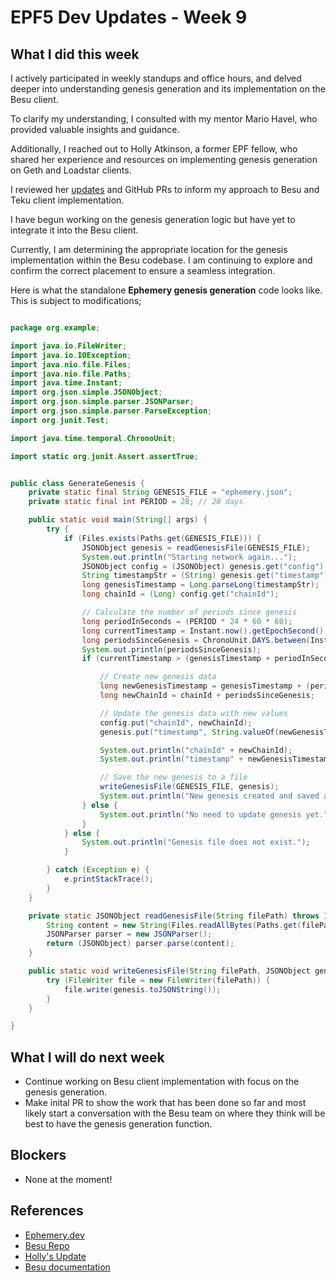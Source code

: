 # EPF5 Dev Updates - Week 9

## What I did this week
I actively participated in weekly standups and office hours, and delved deeper into understanding genesis generation and its implementation on the Besu client. 

To clarify my understanding, I consulted with my mentor Mario Havel, who provided valuable insights and guidance.

Additionally, I reached out to Holly Atkinson, a former EPF fellow, who shared her experience and resources on implementing genesis generation on Geth and Loadstar clients. 

I reviewed her [updates](https://hackmd.io/@HOL/Hyp4bXfV6) and GitHub PRs to inform my approach to Besu and Teku client implementation.

I have begun working on the genesis generation logic but have yet to integrate it into the Besu client. 

Currently, I am determining the appropriate location for the genesis implementation within the Besu codebase. I am continuing to explore and confirm the correct placement to ensure a seamless integration.

Here is what the standalone **Ephemery genesis generation** code looks like. This is subject to modifications;

```java

package org.example;

import java.io.FileWriter;
import java.io.IOException;
import java.nio.file.Files;
import java.nio.file.Paths;
import java.time.Instant;
import org.json.simple.JSONObject;
import org.json.simple.parser.JSONParser;
import org.json.simple.parser.ParseException;
import org.junit.Test;

import java.time.temporal.ChronoUnit;

import static org.junit.Assert.assertTrue;


public class GenerateGenesis {
    private static final String GENESIS_FILE = "ephemery.json";
    private static final int PERIOD = 28; // 28 days

    public static void main(String[] args) {
        try {
            if (Files.exists(Paths.get(GENESIS_FILE))) {
                JSONObject genesis = readGenesisFile(GENESIS_FILE);
                System.out.println("Starting network again...");
                JSONObject config = (JSONObject) genesis.get("config");
                String timestampStr = (String) genesis.get("timestamp");
                long genesisTimestamp = Long.parseLong(timestampStr);
                long chainId = (Long) config.get("chainId");

                // Calculate the number of periods since genesis
                long periodInSeconds = (PERIOD * 24 * 60 * 60);
                long currentTimestamp = Instant.now().getEpochSecond();
                long periodsSinceGenesis = ChronoUnit.DAYS.between(Instant.ofEpochSecond(genesisTimestamp), Instant.now()) / PERIOD;
                System.out.println(periodsSinceGenesis);
                if (currentTimestamp > (genesisTimestamp + periodInSeconds)) {

                    // Create new genesis data
                    long newGenesisTimestamp = genesisTimestamp + (periodsSinceGenesis * periodInSeconds);
                    long newChainId = chainId + periodsSinceGenesis;

                    // Update the genesis data with new values
                    config.put("chainId", newChainId);
                    genesis.put("timestamp", String.valueOf(newGenesisTimestamp));

                    System.out.println("chainId" + newChainId);
                    System.out.println("timestamp" + newGenesisTimestamp);

                    // Save the new genesis to a file
                    writeGenesisFile(GENESIS_FILE, genesis);
                    System.out.println("New genesis created and saved as " + GENESIS_FILE);
                } else {
                    System.out.println("No need to update genesis yet.");
                }
            } else {
                System.out.println("Genesis file does not exist.");
            }

        } catch (Exception e) {
            e.printStackTrace();
        }
    }

    private static JSONObject readGenesisFile(String filePath) throws IOException, ParseException {
        String content = new String(Files.readAllBytes(Paths.get(filePath)));
        JSONParser parser = new JSONParser();
        return (JSONObject) parser.parse(content);
    }

    public static void writeGenesisFile(String filePath, JSONObject genesis) throws IOException {
        try (FileWriter file = new FileWriter(filePath)) {
            file.write(genesis.toJSONString());
        }
    }

}
```




## What I will do next week
- Continue working on Besu client implementation with focus on the genesis generation.
- Make inital PR to show the work that has been done so far and most likely start a conversation with the Besu team on where they think will be best to have the genesis generation function.



## Blockers 

- None at the moment!


## References
- [Ephemery.dev](https://ephemery.dev)
- [Besu Repo](https://github.com/hyperledger/besu)
- [Holly's Update](https://hackmd.io/@HOL/SJwLmrUmR)
- [Besu documentation](https://besu.hyperledger.org/)


 